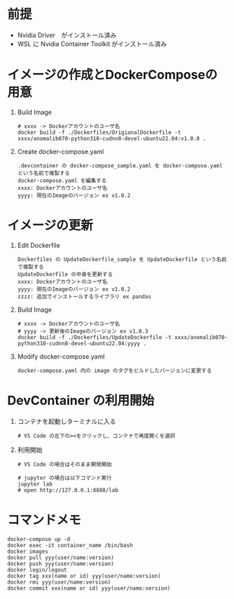 
# 前提
* Nvidia Driver　がインストール済み
* WSL に Nvidia Container Toolkit がインストール済み


# イメージの作成とDockerComposeの用意
1. Build Image  
    ```
    # xxxx -> Dockerアカウントのユーザ名
    docker build -f ./Dockerfiles/OrigianalDockerfile -t xxxx/anomalib070-python310-cudnn8-devel-ubuntu22.04:v1.0.0 .
    ```

2. Create docker-compose.yaml  
    ```
    .devcontainer の docker-compose_sample.yaml を docker-compose.yaml という名前で複製する  
    docker-compose.yaml を編集する
    xxxx: Dockerアカウントのユーザ名
    yyyy: 現在のImageのバージョン ex v1.0.2
    ```

# イメージの更新
1. Edit Dockerfile
    ```
    Dockerfiles の UpdateDockerfile_sample を UpdateDockerfile という名前で複製する 
    UpdateDockerFile の中身を更新する
    xxxx: Dockerアカウントのユーザ名
    yyyy: 現在のImageのバージョン ex v1.0.2
    zzzz: 追加でインストールするライブラリ ex pandas
    ```

2. Build Image  
    ```
    # xxxx -> Dockerアカウントのユーザ名
    # yyyy -> 更新後のImageのバージョン ex v1.0.3
    docker build -f ./Dockerfiles/UpdateDockerfile -t xxxx/anomalib070-python310-cudnn8-devel-ubuntu22.04:yyyy .
    ```

3. Modify docker-compose.yaml  
    ```
    docker-compose.yaml 内の image のタグをビルドしたバージョンに変更する
    ```

# DevContainer の利用開始
1. コンテナを起動しターミナルに入る
    ```
    # VS Code の左下の><をクリックし、コンテナで再度開くを選択
    ```

2. 利用開始
    ```
    # VS Code の場合はそのまま開発開始
    
    # jupyter の場合は以下コマンド実行
    jupyter lab
    # open http://127.0.0.1:8888/lab
    ```
    
# コマンドメモ
```
docker-compose up -d
docker exec -it container_name /bin/bash
docker images
docker pull yyy(user/name:version)
docker push yyy(user/name:version)
docker login/logout
docker tag xxx(name or id) yyy(user/name:version)
docker rmi yyy(user/name:version)
docker commit xxx(name or id) yyy(user/name:version)
```